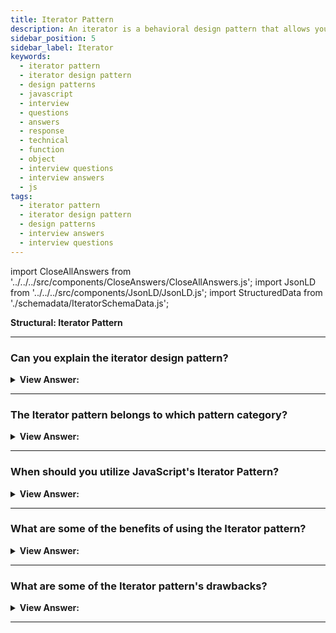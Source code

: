 ```yaml
---
title: Iterator Pattern
description: An iterator is a behavioral design pattern that allows you to traverse elements of a collection without revealing its underlying representation.
sidebar_position: 5
sidebar_label: Iterator
keywords:
  - iterator pattern
  - iterator design pattern
  - design patterns
  - javascript
  - interview
  - questions
  - answers
  - response
  - technical
  - function
  - object
  - interview questions
  - interview answers
  - js
tags:
  - iterator pattern
  - iterator design pattern
  - design patterns
  - interview answers
  - interview questions
---
```


import CloseAllAnswers from '../../../src/components/CloseAnswers/CloseAllAnswers.js';
import JsonLD from '../../../src/components/JsonLD/JsonLD.js';
import StructuredData from './schemadata/IteratorSchemaData.js';

<JsonLD data={StructuredData} />

<head>
  <title>Iterator Pattern | JavaScript Interview Questions</title>
</head>

**Structural: Iterator Pattern**

<CloseAllAnswers />

---

### Can you explain the iterator design pattern?

<details className='answer'>
  <summary>
    <strong>View Answer:</strong>
  </summary>
  <div>
    <div>
      <strong>Interview Response:</strong> The Iterator Pattern allows you to progressively access and explores elements of an aggregate object (collection) without exposing its underlying representation. This technique enables JavaScript writers to create significantly more versatile and sophisticated looping constructs. Iterators and Generators got introduced in ES6, which aids in implementing the Iteration pattern.
<br/>
    </div>
    <div>
</div><br />
  <div><strong className="codeExample">Code Example #1:</strong><br /><br />

<img src="/img/javascript-iterator.jpg
" /><br /><br />

**The objects participating in this pattern are:**

**Client** -- In example code: _the run() function_

- references and invokes Iterator with a collection of objects

**Iterator** -- In example code: _Iterator_

- implements Iterator interface with methods first(), next(), etc
- keeps track of the current position when traversing the collection

**Items** -- In example code: _Items_

- individual objects of the collection getting traversed

<br/>

```js
let Iterator = function (items) {
  this.index = 0;
  this.items = items;
};

Iterator.prototype = {
  first: function () {
    this.reset();
    return this.next();
  },
  next: function () {
    return this.items[this.index++];
  },
  hasNext: function () {
    return this.index <= this.items.length;
  },
  reset: function () {
    this.index = 0;
  },
  each: function (callback) {
    for (let item = this.first(); this.hasNext(); item = this.next()) {
      callback(item);
    }
  },
};

function run() {
  let items = ['one', 2, 'circle', true, 'Applepie'];
  let iter = new Iterator(items);

  // using for loop

  for (let item = iter.first(); iter.hasNext(); item = iter.next()) {
    console.log(item);
  }
  console.log('');

  // using Iterator's each method

  iter.each(function (item) {
    console.log(item);
  });
}

run();

/*

OUTPUT:

one
2
circle
true
Applepie

one
2
circle
true
Applepie

*/
```

<strong className="codeExample">Code Example #2:</strong><br /><br />

```js
const items = [1, 'hello', false, 99.8];

function Iterator(items) {
  this.items = items;
  this.index = 0; // to start from beginning position of array
}

Iterator.prototype = {
  // returns true if a next element is available
  hasNext: function () {
    return this.index < this.items.length;
  },
  //returns next element
  next: function () {
    return this.items[this.index++];
  },
};

//Instantiate object for Iterator
const iterator = new Iterator(items);

while (iterator.hasNext()) {
  console.log(iterator.next());
}
/*
OUTPUT
 
1
hello
false
99.8
 
*/
```

</div>
 </div>

</details>

---

### The Iterator pattern belongs to which pattern category?

<details>
  <summary>
    <strong>View Answer:</strong>
  </summary>
  <div>
    <div>
      <strong>Interview Response:</strong> The Iterator pattern is a type of behavioral design pattern.
    </div>
  </div>
</details>

---

### When should you utilize JavaScript's Iterator Pattern?

<details>
  <summary>
    <strong>View Answer:</strong>
  </summary>
  <div>
    <div>
      <strong>Interview Response:</strong> This pattern helps deal with iteration-related challenges, constructing flexible looping constructs, and retrieving items from a complex collection without knowing the underlying representation. We can use it to create a generic iterator that efficiently explores any collection regardless of its type.
    </div>

<br />
  </div>
</details>

---

### What are some of the benefits of using the Iterator pattern?

<details>
  <summary>
    <strong>View Answer:</strong>
  </summary>
  <div>
    <div>
      <strong>Interview Response:</strong> Benefits of the Iterator Pattern
    </div>
    <br />
    <div></div>

- Singular Responsibility Principle By separating cumbersome traversal algorithms into different classes, you may clean up the client code and collections.
- The Open/Closed Principle -- You can add new types of collections and iterators to existing code without affecting anything.
- Because each iterator object maintains its iteration state, you can concurrently iterate over the same collection.
- For the same reason, you can postpone an iteration and resume it later.

<br />
  </div>
</details>

---

### What are some of the Iterator pattern's drawbacks?

<details>
  <summary>
    <strong>View Answer:</strong>
  </summary>
  <div>
    <div>
      <strong>Interview Response:</strong> Drawbacks of the Iterator Pattern.
    </div>
    <br />
    <div></div>

- Using the pattern may be overkill if your software works with simple collections.
- Using an iterator may be less productive than going over elements of specific specialized collections directly.

<br />
  </div>
</details>

---
